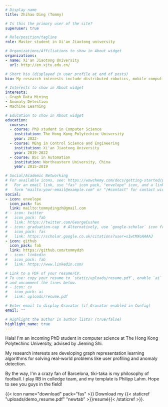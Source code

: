 ```yaml
---
# Display name
title: Zhihao Ding (Tommy)

# Is this the primary user of the site?
superuser: true

# Role/position/tagline
role: Master student in Xi'an Jiaotong university

# Organizations/Affiliations to show in About widget
organizations:
- name: Xi'an Jiaotong University
  url: http://en.xjtu.edu.cn/

# Short bio (displayed in user profile at end of posts)
bio: My research interests include distributed robotics, mobile computing and programmable matter.

# Interests to show in About widget
interests:
- Graph Data Mining
- Anomaly Detection
- Machine Learning

# Education to show in About widget
education:
  courses:
  - course: PhD student in Computer Science
    institution: The Hong Kong Polytechinc University
    year: 2022-
  - course: MEng in Control Science and Engineering
    institution: Xi'an Jiaotong University
    year: 2019-2022
  - course: BSc in Automation
    institution: Northeastern University, China
    year: 2015-2019

# Social/Academic Networking
# For available icons, see: https://wowchemy.com/docs/getting-started/page-builder/#icons
#   For an email link, use "fas" icon pack, "envelope" icon, and a link in the
#   form "mailto:your-email@example.com" or "/#contact" for contact widget.
social:
- icon: envelope
  icon_pack: fas
  link: mailto:tommydingzh@gmail.com
# - icon: twitter
#   icon_pack: fab
#   link: https://twitter.com/GeorgeCushen
# - icon: graduation-cap  # Alternatively, use `google-scholar` icon from `ai` icon pack
#   icon_pack: fas
#   link: https://scholar.google.co.uk/citations?user=sIwtMXoAAAAJ
- icon: github
  icon_pack: fab
  link: https://github.com/tommydzh
# - icon: linkedin
#   icon_pack: fab
#   link: https://www.linkedin.com/

# Link to a PDF of your resume/CV.
# To use: copy your resume to `static/uploads/resume.pdf`, enable `ai` icons in `params.toml`, 
# and uncomment the lines below.
# - icon: cv
#   icon_pack: ai
#   link: uploads/resume.pdf

# Enter email to display Gravatar (if Gravatar enabled in Config)
email: ""

# Highlight the author in author lists? (true/false)
highlight_name: true
---
```

Hala! I'm an incoming PhD student in computer science at The Hong Kong Polytechinc University, advised by Jieming Shi.

My research interests are developing graph representation learning algorithms for solving real-world problems like user profiling and anomaly detection.

By the way, I'm a crazy fan of Barcelona, tiki-taka is my philosophy of football. I play RB in colledge team, and my template is Philipp Lahm. Hope to see you guys in the field!

{{< icon name="download" pack="fas" >}} Download my {{< staticref "uploads/demo_resume.pdf" "newtab" >}}resumé{{< /staticref >}}.
